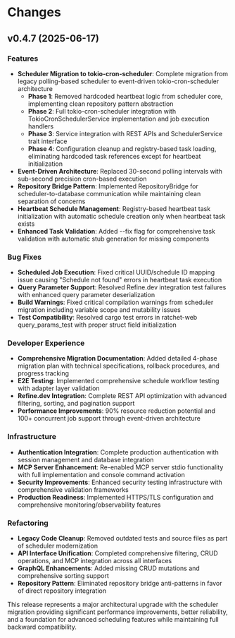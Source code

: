 # Changes

## v0.4.7 (2025-06-17)

### Features
- **Scheduler Migration to tokio-cron-scheduler**: Complete migration from legacy polling-based scheduler to event-driven tokio-cron-scheduler architecture
  - **Phase 1**: Removed hardcoded heartbeat logic from scheduler core, implementing clean repository pattern abstraction
  - **Phase 2**: Full tokio-cron-scheduler integration with TokioCronSchedulerService implementation and job execution handlers
  - **Phase 3**: Service integration with REST APIs and SchedulerService trait interface
  - **Phase 4**: Configuration cleanup and registry-based task loading, eliminating hardcoded task references except for heartbeat initialization
- **Event-Driven Architecture**: Replaced 30-second polling intervals with sub-second precision cron-based execution
- **Repository Bridge Pattern**: Implemented RepositoryBridge for scheduler-to-database communication while maintaining clean separation of concerns
- **Heartbeat Schedule Management**: Registry-based heartbeat task initialization with automatic schedule creation only when heartbeat task exists
- **Enhanced Task Validation**: Added --fix flag for comprehensive task validation with automatic stub generation for missing components

### Bug Fixes
- **Scheduled Job Execution**: Fixed critical UUID/schedule ID mapping issue causing "Schedule not found" errors in heartbeat task execution
- **Query Parameter Support**: Resolved Refine.dev integration test failures with enhanced query parameter deserialization
- **Build Warnings**: Fixed critical compilation warnings from scheduler migration including variable scope and mutability issues
- **Test Compatibility**: Resolved cargo test errors in ratchet-web query_params_test with proper struct field initialization

### Developer Experience
- **Comprehensive Migration Documentation**: Added detailed 4-phase migration plan with technical specifications, rollback procedures, and progress tracking
- **E2E Testing**: Implemented comprehensive schedule workflow testing with adapter layer validation
- **Refine.dev Integration**: Complete REST API optimization with advanced filtering, sorting, and pagination support
- **Performance Improvements**: 90% resource reduction potential and 100+ concurrent job support through event-driven architecture

### Infrastructure
- **Authentication Integration**: Complete production authentication with session management and database integration
- **MCP Server Enhancement**: Re-enabled MCP server stdio functionality with full implementation and console command activation
- **Security Improvements**: Enhanced security testing infrastructure with comprehensive validation frameworks
- **Production Readiness**: Implemented HTTPS/TLS configuration and comprehensive monitoring/observability features

### Refactoring
- **Legacy Code Cleanup**: Removed outdated tests and source files as part of scheduler modernization
- **API Interface Unification**: Completed comprehensive filtering, CRUD operations, and MCP integration across all interfaces
- **GraphQL Enhancements**: Added missing CRUD mutations and comprehensive sorting support
- **Repository Pattern**: Eliminated repository bridge anti-patterns in favor of direct repository integration

This release represents a major architectural upgrade with the scheduler migration providing significant performance improvements, better reliability, and a foundation for advanced scheduling features while maintaining full backward compatibility.